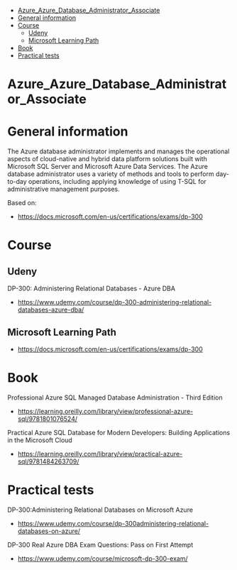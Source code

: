 
<!-- TOC -->

- [Azure_Azure_Database_Administrator_Associate](#azure_azure_database_administrator_associate)
- [General information](#general-information)
- [Course](#course)
  - [Udeny](#udeny)
  - [Microsoft Learning Path](#microsoft-learning-path)
- [Book](#book)
- [Practical tests](#practical-tests)

<!-- /TOC -->

# Azure_Azure_Database_Administrator_Associate


# General information

The Azure database administrator implements and manages the operational aspects of cloud-native and hybrid data platform solutions built with Microsoft SQL Server and Microsoft Azure Data Services. The Azure database administrator uses a variety of methods and tools to perform day-to-day operations, including applying knowledge of using T-SQL for administrative management purposes.

Based on:
- https://docs.microsoft.com/en-us/certifications/exams/dp-300

# Course

## Udeny

DP-300: Administering Relational Databases - Azure DBA
- https://www.udemy.com/course/dp-300-administering-relational-databases-azure-dba/

## Microsoft Learning Path

- https://docs.microsoft.com/en-us/certifications/exams/dp-300

# Book

Professional Azure SQL Managed Database Administration - Third Edition
- https://learning.oreilly.com/library/view/professional-azure-sql/9781801076524/

Practical Azure SQL Database for Modern Developers: Building Applications in the Microsoft Cloud
- https://learning.oreilly.com/library/view/practical-azure-sql/9781484263709/

# Practical tests

DP-300:Administering Relational Databases on Microsoft Azure
- https://www.udemy.com/course/dp-300administering-relational-databases-on-azure/

DP-300 Real Azure DBA Exam Questions: Pass on First Attempt
- https://www.udemy.com/course/microsoft-dp-300-exam/